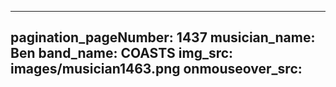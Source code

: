 ------
pagination_pageNumber: 1437
musician_name: Ben
band_name: COASTS
img_src: images/musician1463.png
onmouseover_src: 
------